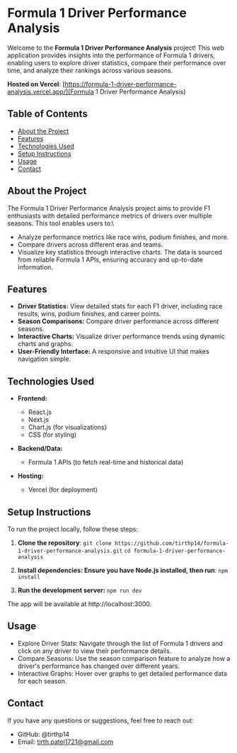 # Formula 1 Driver Performance Analysis

Welcome to the **Formula 1 Driver Performance Analysis** project! This web application provides insights into the performance of Formula 1 drivers, enabling users to explore driver statistics, compare their performance over time, and analyze their rankings across various seasons.

**Hosted on Vercel**: [https://formula-1-driver-performance-analysis.vercel.app/](Formula 1 Driver Performance Analysis)

## Table of Contents

- [About the Project](#about-the-project)
- [Features](#features)
- [Technologies Used](#technologies-used)
- [Setup Instructions](#setup-instructions)
- [Usage](#usage)
- [Contact](#contact)

## About the Project

The Formula 1 Driver Performance Analysis project aims to provide F1 enthusiasts with detailed performance metrics of drivers over multiple seasons. This tool enables users to:\
- Analyze performance metrics like race wins, podium finishes, and more.
- Compare drivers across different eras and teams.
- Visualize key statistics through interactive charts.
The data is sourced from reliable Formula 1 APIs, ensuring accuracy and up-to-date information.

## Features

- **Driver Statistics:** View detailed stats for each F1 driver, including race results, wins, podium finishes, and career points.
- **Season Comparisons:** Compare driver performance across different seasons.
- **Interactive Charts:** Visualize driver performance trends using dynamic charts and graphs.
- **User-Friendly Interface:** A responsive and intuitive UI that makes navigation simple.

## Technologies Used

- **Frontend:** 
  - React.js
  - Next.js
  - Chart.js (for visualizations)
  - CSS (for styling)

- **Backend/Data:**
  - Formula 1 APIs (to fetch real-time and historical data)

- **Hosting:**
  - Vercel (for deployment)

## Setup Instructions

To run the project locally, follow these steps:

1. **Clone the repository**:
   `git clone https://github.com/tirthp14/formula-1-driver-performance-analysis.git`
   `cd formula-1-driver-performance-analysis`

2. **Install dependencies: Ensure you have Node.js installed, then run**:
    `npm install`

3. **Run the development server:**
   `npm run dev`

The app will be available at http://localhost:3000.
    
## Usage

- Explore Driver Stats: Navigate through the list of Formula 1 drivers and click on any driver to view their performance details.
- Compare Seasons: Use the season comparison feature to analyze how a driver's performance has changed over different years.
- Interactive Graphs: Hover over graphs to get detailed performance data for each season.

## Contact

If you have any questions or suggestions, feel free to reach out:

- GitHub: @tirthp14
- Email: tirth.patel1721@gmail.com
